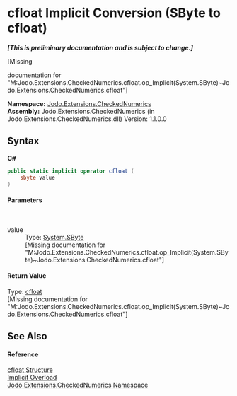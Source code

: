 # cfloat&nbsp;Implicit Conversion (SByte to cfloat)
 _**\[This is preliminary documentation and is subject to change.\]**_

\[Missing <summary> documentation for "M:Jodo.Extensions.CheckedNumerics.cfloat.op_Implicit(System.SByte)~Jodo.Extensions.CheckedNumerics.cfloat"\]

**Namespace:**&nbsp;<a href="N_Jodo_Extensions_CheckedNumerics">Jodo.Extensions.CheckedNumerics</a><br />**Assembly:**&nbsp;Jodo.Extensions.CheckedNumerics (in Jodo.Extensions.CheckedNumerics.dll) Version: 1.1.0.0

## Syntax

**C#**<br />
``` C#
public static implicit operator cfloat (
	sbyte value
)
```


#### Parameters
&nbsp;<dl><dt>value</dt><dd>Type: <a href="https://docs.microsoft.com/dotnet/api/system.sbyte" target="_blank" rel="noopener noreferrer">System.SByte</a><br />\[Missing <param name="value"/> documentation for "M:Jodo.Extensions.CheckedNumerics.cfloat.op_Implicit(System.SByte)~Jodo.Extensions.CheckedNumerics.cfloat"\]</dd></dl>

#### Return Value
Type: <a href="T_Jodo_Extensions_CheckedNumerics_cfloat">cfloat</a><br />\[Missing <returns> documentation for "M:Jodo.Extensions.CheckedNumerics.cfloat.op_Implicit(System.SByte)~Jodo.Extensions.CheckedNumerics.cfloat"\]

## See Also


#### Reference
<a href="T_Jodo_Extensions_CheckedNumerics_cfloat">cfloat Structure</a><br /><a href="Overload_Jodo_Extensions_CheckedNumerics_cfloat_op_Implicit">Implicit Overload</a><br /><a href="N_Jodo_Extensions_CheckedNumerics">Jodo.Extensions.CheckedNumerics Namespace</a><br />